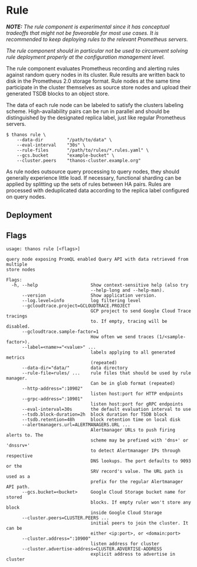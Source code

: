 # Rule

_**NOTE:** The rule component is experimental since it has conceptual tradeoffs that might not be faveorable for most use cases. It is recommended to keep deploying rules to the relevant Prometheus servers._

_The rule component should in particular not be used to circumvent solving rule deployment properly at the configuration management level._

The rule component evaluates Prometheus recording and alerting rules against random query nodes in its cluster. Rule results are written back to disk in the Prometheus 2.0 storage format. Rule nodes at the same time participate in the cluster themselves as source store nodes and upload their generated TSDB blocks to an object store.

The data of each rule node can be labeled to satisfy the clusters labeling scheme. High-availability pairs can be run in parallel and should be distinguished by the designated replica label, just like regular Prometheus servers.

```
$ thanos rule \
    --data-dir         "/path/to/data" \
    --eval-interval    "30s" \
    --rule-files       "/path/to/rules/*.rules.yaml" \
    --gcs.bucket       "example-bucket" \
    --cluster.peers    "thanos-cluster.example.org"
```

As rule nodes outsource query processing to query nodes, they should generally experience little load. If necessary, functional sharding can be applied by splitting up the sets of rules between HA pairs.
Rules are processed with deduplicated data according to the replica label configured on query nodes.

## Deployment

## Flags

[embedmd]:# (flags/rule.txt $)
```$
usage: thanos rule [<flags>]

query node exposing PromQL enabled Query API with data retrieved from multiple
store nodes

Flags:
  -h, --help                    Show context-sensitive help (also try
                                --help-long and --help-man).
      --version                 Show application version.
      --log.level=info          log filtering level
      --gcloudtrace.project=GCLOUDTRACE.PROJECT  
                                GCP project to send Google Cloud Trace tracings
                                to. If empty, tracing will be disabled.
      --gcloudtrace.sample-factor=1  
                                How often we send traces (1/<sample-factor>).
      --label=<name>="<value>" ...  
                                labels applying to all generated metrics
                                (repeated)
      --data-dir="data/"        data directory
      --rule-file=rules/ ...    rule files that should be used by rule manager.
                                Can be in glob format (repeated)
      --http-address=":10902"  
                                listen host:port for HTTP endpoints
      --grpc-address=":10901"  
                                listen host:port for gRPC endpoints
      --eval-interval=30s       the default evaluation interval to use
      --tsdb.block-duration=2h  block duration for TSDB block
      --tsdb.retention=48h      block retention time on local disk
      --alertmanagers.url=ALERTMANAGERS.URL ...  
                                Alertmanager URLs to push firing alerts to. The
                                scheme may be prefixed with 'dns+' or 'dnssrv+'
                                to detect Alertmanager IPs through respective
                                DNS lookups. The port defaults to 9093 or the
                                SRV record's value. The URL path is used as a
                                prefix for the regular Alertmanager API path.
      --gcs.bucket=<bucket>     Google Cloud Storage bucket name for stored
                                blocks. If empty ruler won't store any block
                                inside Google Cloud Storage
      --cluster.peers=CLUSTER.PEERS ...  
                                initial peers to join the cluster. It can be
                                either <ip:port>, or <domain:port>
      --cluster.address=":10900"  
                                listen address for cluster
      --cluster.advertise-address=CLUSTER.ADVERTISE-ADDRESS  
                                explicit address to advertise in cluster

```

